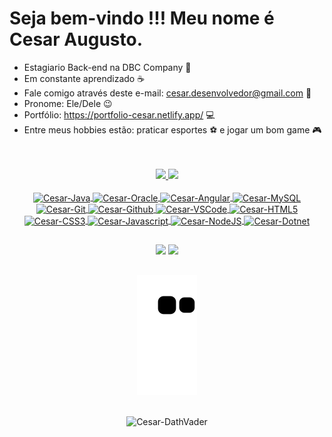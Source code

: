 <h1>Seja bem-vindo !!! Meu nome é Cesar Augusto.</h1>

* Estagiario Back-end na DBC Company 🚀
* Em constante aprendizado ☕
* Fale comigo através deste e-mail: cesar.desenvolvedor@gmail.com 📧
* Pronome: Ele/Dele 😉
* Portfólio: https://portfolio-cesar.netlify.app/ 💻
* Entre meus hobbies estão: praticar esportes ⚽ e jogar um bom game 🎮
<br>
<br>
<div align="center"> 
<div>
    <a href="https://github.com/1-Cesar">
    <img height="180em" src="https://github-readme-stats.vercel.app/api?username=1-Cesar&show_icons=true&theme=dark&include_all_commits=true&count_private=true"/>
    <img height="180em" src="https://github-readme-stats.vercel.app/api/top-langs/?username=1-Cesar&layout=compact&langs_count=16&theme=dark"/>
</div>
  
<div style="display: inline_block"><br>
   <img align="center" alt="Cesar-Java" height="30" width="40" src="https://cdn.jsdelivr.net/gh/devicons/devicon/icons/java/java-original.svg" />
   <img align="center" alt="Cesar-Oracle" height="30" width="40" src="https://cdn.jsdelivr.net/gh/devicons/devicon/icons/oracle/oracle-original.svg" />
   <img align="center" alt="Cesar-Angular" height="30" width="40" src="https://cdn.jsdelivr.net/gh/devicons/devicon/icons/angularjs/angularjs-original.svg" />
   <img align="center" alt="Cesar-MySQL" height="30" width="40" src="https://cdn.jsdelivr.net/gh/devicons/devicon/icons/mysql/mysql-original.svg" />
   <img align="center" alt="Cesar-Git" height="30" width="40" src="https://cdn.jsdelivr.net/gh/devicons/devicon/icons/git/git-original.svg" />
   <img align="center" alt="Cesar-Github" height="30" width="40" src="https://cdn.jsdelivr.net/gh/devicons/devicon/icons/github/github-original.svg" />
   <img align="center" alt="Cesar-VSCode" height="30" width="40" src="https://cdn.jsdelivr.net/gh/devicons/devicon/icons/visualstudio/visualstudio-plain.svg" />
   <img align="center" alt="Cesar-HTML5" height="30" src="https://cdn.jsdelivr.net/gh/devicons/devicon/icons/html5/html5-original.svg" />
   <img align="center" alt="Cesar-CSS3" height="30" src="https://cdn.jsdelivr.net/gh/devicons/devicon/icons/css3/css3-original.svg" />
   <img align="center" alt="Cesar-Javascript" height="30" src="https://cdn.jsdelivr.net/gh/devicons/devicon/icons/javascript/javascript-original.svg" />
   <img align="center" alt="Cesar-NodeJS" height="30" width="40" src="https://cdn.jsdelivr.net/gh/devicons/devicon/icons/nodejs/nodejs-original.svg" />
   <img align="center" alt="Cesar-Dotnet" height="30" width="40" src="https://cdn.jsdelivr.net/gh/devicons/devicon/icons/dot-net/dot-net-original.svg" />
</div>
  
##
  
<div>
    <a href="https://www.linkedin.com/in/cesar-augusto-bandeira-pereira/" target="_blank"><img src="https://img.shields.io/badge/LinkedIn-0077B5?style=for-the-badge&logo=linkedin&logoColor=white" target="_blank" /></a>
    <a href= "mailto:cesar.desenvolvedor@gmail.com"><img src="https://img.shields.io/badge/Gmail-D14836?style=for-the-badge&logo=gmail&logoColor=white" target="_blank"></a>
</div>
  
##

![Snake animation](https://github.com/1-Cesar/1-Cesar/blob/output/github-contribution-grid-snake.svg)
  
## 
 
 
  <img align="center" alt="Cesar-DathVader" src="https://cdn.discordapp.com/attachments/918719262540050475/918719563552657408/giphy.gif">
</div>
